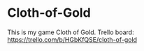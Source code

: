 # Cloth-of-Gold
This is my game Cloth of Gold.
Trello board: https://trello.com/b/HGbKfQSE/cloth-of-gold
